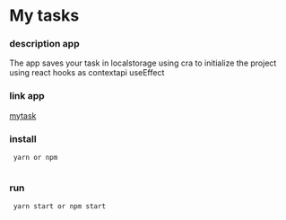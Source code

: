 # My tasks

### description app
  The app saves your task in localstorage using cra to initialize the project using react hooks as contextapi useEffect

### link app
  [mytask](https://www.google.com.br/)
### install
  ```
   yarn or npm 
   
  ```
### run
  ```
   yarn start or npm start
   
  ```
  

  

